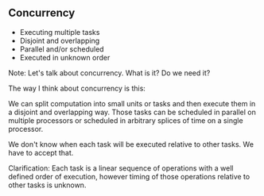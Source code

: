 ## Concurrency

- Executing multiple tasks
- Disjoint and overlapping
- Parallel and/or scheduled
- Executed in unknown order

Note:
Let's talk about concurrency. What is it? Do we need it?

The way I think about concurrency is this:

We can split computation into small units or tasks and then execute them in a disjoint
and overlapping way. Those tasks can be scheduled in parallel on multiple processors
or scheduled in arbitrary splices of time on a single processor.

We don't know when each task will be executed relative to other tasks. We have to accept that.

Clarification: Each task is a linear sequence of operations with a well defined order
of execution, however timing of those operations relative to other tasks is unknown.
